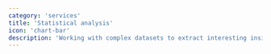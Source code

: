 ```yaml
---
category: 'services'
title: 'Statistical analysis'
icon: 'chart-bar'
description: 'Working with complex datasets to extract interesting insights. Bayesian modelling for the win!'
---
```

